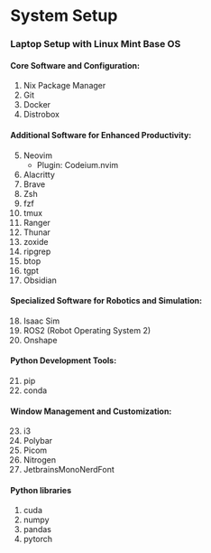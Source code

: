 # System Setup

### Laptop Setup with Linux Mint Base OS

#### Core Software and Configuration:
1. Nix Package Manager
2. Git
3. Docker
4. Distrobox

#### Additional Software for Enhanced Productivity:
5. Neovim
   - Plugin: Codeium.nvim
6. Alacritty
7. Brave
8. Zsh
9. fzf
10. tmux
11. Ranger
12. Thunar
13. zoxide
14. ripgrep
15. btop
16. tgpt
17. Obsidian

#### Specialized Software for Robotics and Simulation:
18. Isaac Sim
19. ROS2 (Robot Operating System 2)
20. Onshape

#### Python Development Tools:
21. pip
22. conda

#### Window Management and Customization:
23. i3
24. Polybar
25. Picom
26. Nitrogen
27. JetbrainsMonoNerdFont

#### Python libraries

1. cuda
2. numpy
3. pandas
4. pytorch

